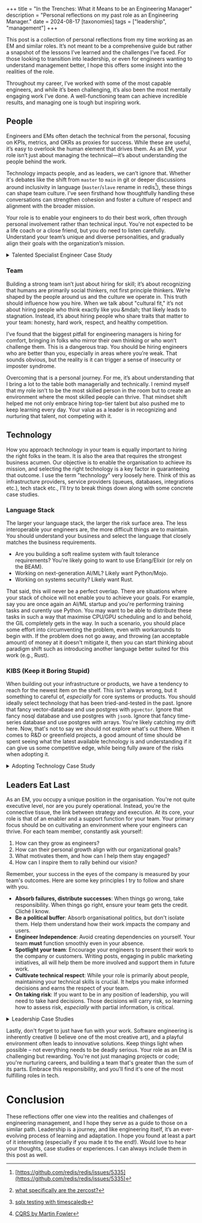 +++
title = "In the Trenches: What it Means to be an Engineering Manager"
description = "Personal reflections on my past role as an Engineering Manager."
date = 2024-08-17
[taxonomies]
tags = ["leadership", "management"]
+++

This post is a collection of personal reflections from my time working as an EM and similar roles. It’s not meant to be a comprehensive guide but rather a snapshot of the lessons I’ve learned and the challenges I’ve faced. For those looking to transition into leadership, or even for engineers wanting to understand management better, I hope this offers some insight into the realities of the role.

Throughout my career, I’ve worked with some of the most capable engineers, and while it’s been challenging, it’s also been the most mentally engaging work I’ve done. A well-functioning team can achieve incredible results, and managing one is tough but inspiring work.

## People

Engineers and EMs often detach the technical from the personal, focusing on KPIs, metrics, and OKRs as proxies for success. While these are useful, it’s easy to overlook the human element that drives them. As an EM, your role isn’t just about managing the technical—it’s about understanding the people behind the work.

Technology impacts people, and as leaders, we can’t ignore that. Whether it's debates like the shift from `master` to `main` in git or deeper discussions around inclusivity in language (`master`/`slave` rename in redis[^1]), these things can shape team culture. I’ve seen firsthand how thoughtfully handling these conversations can strengthen cohesion and foster a culture of respect and alignment with the broader mission.

Your role is to enable your engineers to do their best work, often through personal involvement rather than technical input. You're not expected to be a life coach or a close friend, but you do need to listen carefully. Understand your team’s unique and diverse personalities, and gradually align their goals with the organization’s mission.

<details>
  <summary>Talented Specialist Engineer Case Study</summary>

> The talented specialist engineer often focuses exclusively on technical problems, sometimes overlooking the larger organizational goals. They are highly capable but require a careful balance of give-and-take to keep both them and the team moving forward. The first mistake is allowing them to take on all the work themselves. The second is failing to challenge their focus when it doesn't align with the broader mission.
>
> Tackling the first mistake involves distributing ownership and autonomy across the team, even if it feels like progress might slow down. While this can seem counterintuitive, it prevents burnout and builds resilience within both the team and the product. Encouraging collaboration also boosts confidence and skills in other engineers, who may otherwise feel overshadowed.
>
> The second mistake is corrected by presenting the bigger picture. As an example, when faced with two options &mdash; building an advanced event streaming pipeline leveraging zero-cost abstractions[^2] or creating a simple data exporter for a key partner &mdash; the technical specialist might lean toward the more exciting technical challenge. However, while the first option is fun, it may not move the business forward. The second, though less glamorous, directly impacts the company’s goals.
>
> That said, it’s important not to dismiss their technical curiosity outright. By framing the simpler task in a way that engages their problem-solving skills (e.g., focusing on performance or architectural improvements), you can keep them motivated while aligning their work with the business’s needs. In the end, they produce a technically elegant solution that both satisfies their creative drive and delivers real value to the company.

</details>

### Team

Building a strong team isn’t just about hiring for skill; it’s about recognizing that humans are primarily social thinkers, not first principle thinkers. We’re shaped by the people around us and the culture we operate in. This truth should influence how you hire. When we talk about "cultural fit," it’s not about hiring people who think exactly like you &mdah; that likely leads to stagnation. Instead, it’s about hiring people who share traits that matter to your team: honesty, hard work, respect, and healthy competition.

I’ve found that the biggest pitfall for engineering managers is hiring for comfort, bringing in folks who mirror their own thinking or who won’t challenge them. This is a dangerous trap. You should be hiring engineers who are better than you, especially in areas where you’re weak. That sounds obvious, but the reality is it can trigger a sense of insecurity or imposter syndrome.

Overcoming that is a personal journey. For me, it’s about understanding that I bring a lot to the table both managerially and technically. I remind myself that my role isn’t to be the most skilled person in the room but to create an environment where the most skilled people can thrive. That mindset shift helped me not only embrace hiring top-tier talent but also pushed me to keep learning every day. Your value as a leader is in recognizing and nurturing that talent, not competing with it.

## Technology

How you approach technology in your team is equally important to hiring the right folks in the team. It is also the area that requires the strongest business acumen. Our objective is to enable the organisation to achieve its mission, and selecting the right technology is a key factor in guaranteeing that outcome. I use the term "technology" very loosely here. Think of this as infrastructure providers, service providers (queues, databases, integrations etc.), tech stack etc., I'll try to break things down along with some concrete case studies.

### Language Stack

The larger your language stack, the larger the risk surface area. The less interoperable your engineers are, the more difficult things are to maintain. You should understand your business and select the language that closely matches the business requirements.

* Are you building a soft realime system with fault tolerance requirements? You're likely going to want to use Erlang/Elixir (or rely on the BEAM).
* Working on next-generation AI/ML? Likely want Python/Mojo.
* Working on systems security? Likely want Rust.

That said, this will never be a perfect overlap. There are situations where your stack of choice will not enable you to achieve your goals. For example, say you are once again an AI/ML startup and you're performing training tasks and curently use Python. You may want to be able to distribute these tasks in such a way that maximise CPU/GPU scheduling and lo and behold, the GIL completely gets in the way. In such a scenario, you should place some effort into circumventing the problem, even with workarounds to begin with. If the problem does not go away, and throwing (an acceptable amount) of money at it doesn't mitigate it, then you can start thinking about paradigm shift such as introducing another language better suited for this work (e.g., Rust).

### KIBS (Keep it Boring Stupid)

When building out your infrastructure or products, we have a tendency to reach for the newest item on the shelf. This isn't always wrong, but it something to careful of, _especially_ for core systems or products. You should ideally select technology that has been tried-and-tested in the past. Ignore that fancy vector-database and use postgres with `pgvector`. Ignore that fancy nosql database and use postgres with `jsonb`. Ignore that fancy time-series database and use postgres with arrays. You're likely catching my drift here. Now, that's not to say we should not explore what's out there. When it comes to R&D or greenfield projects, a good amount of time should be spent seeing what the latest available technology is and understanding if it can give us some competitive edge, while being fully aware of the risks when adopting it.

<details>
  <summary>Adopting Technology Case Study</summary>

> There are scenarios where you can get best of both worlds. I think of these are pieces of tech that builts upon, or integrates heavily with, establised technology. We had requirements for our greenfield projects that required both a time-series datastore and a highly-performant queue.
>
> #### TimecaleDB
>
> We had gone through a number of different time-series vendors and ultimately chose TimescaleDB. Why? Simply because of sat on top of the Postgres engine. We could dip in-and-out of hypertable land, to regular Postgres when we needed to. It meant we had the existing Postgres ecosystem while also being battle-tested. That's not to say Timescale was perfect, we had our troubles[^4], but all in all we were an up-and-coming startup which meant we got a lot of attention (with the aim of eventually closing a large deal). All in all, it was a great decision that has enabled us to process 10s of thousands of events per second with minimal compute (1 CPU/2GB mem)
>
>
> #### Redpanda
>
> Redpanda draws on the same thread. We needed a fast queue, and were likely going for Kafka. The operational overhead of managing Kafka is extremely high, and using a managed service would've cost a fortune. Redpanda was entirely compliant with the Kafka-API (missing features we did not need) and had minimal operational overhead as being deployed via a single binary. It was also exceptionally fast and tailored to modern day storage access patterns. Again, we were early and as they were running their Serverless product, which meant we were running free as part of the Beta programme for ≈8 months. That was a **huge** relief for our team and really gave us the space focus on building our product without having to worry about the queue.
>
> The underlying lesson I've learnt from this is to take calculated risks that give you an advantage but also minimise downside. You should also think about your company's public perception and see if you can leverage that to your advantage. If you are growing startup, you'll likely be able to negotiate good deals that benefit all parties. Both of these products are still in use today and likely will be for the coming years.

</details>

## Leaders Eat Last

As an EM, you occupy a unique position in the organisation. You're not quite executive level, nor are you purely operational. Instead, you're the connective tissue, the link between strategy and execution. At its core, your role is that of an enabler and a support function for your team. Your primary focus should be on cultivating an environment where your engineers can thrive. For each team member, constantly ask yourself:

1. How can they grow as engineers?
2. How can their personal growth align with our organizational goals?
3. What motivates them, and how can I help them stay engaged?
4. How can I inspire them to rally behind our vision?

Remember, your success in the eyes of the company is measured by your team's outcomes. Here are some key principles I try to follow and share with you.

* **Absorb failures, distribute successes**: When things go wrong, take responsibility. When things go right, ensure your team gets the credit. Cliché I know.
* **Be a political buffer**: Absorb organisational politics, but don't isolate them. Help them understand how their work impacts the company and users.
* **Engineer Independence**: Avoid creating dependencies on yourself. Your team **must** function smoothly even in your absence.
* **Spotlight your team**: Encourage your engineers to present their work to the company or customers. Writing posts, engaging in public marketing initiatives, all will help them be more involved and support them in future work.
* **Cultivate technical respect**: While your role is primarily about people, maintaining your technical skills is crucial. It helps you make informed decisions and earns the respect of your team.
* **On taking risk**: If you want to be in any position of leadership, you will need to take hard decisions. Those decisions will carry risk, so learning how to assess risk, _especially_ with partial information, is critical.

<details>
  <summary>Leadership Case Studies</summary>

> ### Political Buffer
>
>  I have recently become a father to my amazing son. Right after delivery, I had taken 2-weeks of parental leave. Before leaving, I made sure to have a good handover with my engineers and to write things down for them. What are my processes, how do certain parts of the platform work, and so forth. With my team prepared, I asked them to hold the fort (and so they did!). I still had the itch to ask how things were going but I hardly got any messages during my leave.
>
>  When I came back, one of my engineers pulls me into a quick-call to vent frustration and show appreciation for how much external energy was kept out of the team. To paraphrase, _"I seriously had no idea just how chaotic it is. Usually we have our syncs and we just focus on our work. You have no idea how much I appreciate you tackling that for us."_. I really appreciated that message, I never quite thought about it and just did it out of reaction.
>
> ### Spotlighting
>
> Whenever I see there's a period of time where an engineer does not have a lot of immediate work to do, I jump on the opportunity to move them to some work that is either more long-term but important, or I ask them to write about some of the work that they do in the form of an engineering blog post. I want them to have an external piece of work with their name attributed to it that highlights their competency and can benefit from peer-review to make sure it really shines. This is beneficial not only for the company and within the company, but even for the engineer should they leave in the future as it is a stamp of approval of the professional work that they do.
>
> ### Embracing Risk
>
> Given that I started when the company had no product, I had to make various architectural and design decisions about how our systems would be built. I was still a very early employee and there was a lot of doubt in my ability. The architectural path I chose was a bit unconventional at the time and involved a less-common pattern (CQRS[^5]). My goal was to keep this as dead-simple as possible and meet the companies goal. No EKS/K8s, no microservices, no esoteric tools. Single monorepo with Rust/Cargo workspaces and a modular monolith. This is usually scary as presenting things as simple might come off as lacking competence from folks who are.. less competent. In the end, I doubled-down on the approach; we hit, and exceeded, all the marks so much so that we adopted the same pattern for the second product (as it overlapped very well). All the engineers, including those not on my team, understood the approach and became familiar with how things worked. In the end, it all paid off (technically).

</details>


Lastly, don't forget to just have fun with your work. Software engineering is inherently creative (I believe one of the most creative art), and a playful environment often leads to innovative solutions. Keep things light when possible – not everything needs to be deadly serious. Your role as an EM is challenging but rewarding. You're not just managing projects or code; you're nurturing careers, and building a team that's greater than the sum of its parts. Embrace this responsibility, and you'll find it's one of the most fulfilling roles in tech.

# Conclusion

These reflections offer one view into the realities and challenges of engineering management, and I hope they serve as a guide to those on a similar path. Leadership is a journey, and like engineering itself, it’s an ever-evolving process of learning and adaptation. I hope you found at least a part of it interesting (especially if you made it to the end!). Would love to hear your thoughts, case studies or experiences. I can always include them in this post as well.

[^1]:[https://github.com/redis/redis/issues/5335](https://github.com/redis/redis/issues/5335)
[^2]:[what specifically are the zercost?](https://www.reddit.com/r/rust/comments/bo13qq/what_specifically_are_all_the_zerocost/)
[^3]:[Principles: Life & Work by Ray Dalio](https://www.goodreads.com/book/show/34536488-principles)
[^4]:[sqlx testing with timescaledb](https://blog.exein.io/sqlx_testing-blog-post-by-bogdan/)
[^5]:[CQRS by Martin Fowler](https://martinfowler.com/bliki/CQRS.html?ref=blog.funda.nl)

